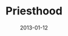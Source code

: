 ---
layout: message
category: message
series: "Saints & Scoundrels"
title: "Priesthood"
date: 2013-01-12
audio-description: "Brian Tome talks about priesthood."
audio: "http://www.crossroads.net/players/media/hq/saintsandscoundrels-02.mp3"
audio-title: "Priesthood"
audio-duration: "46&#58;00"
program-description: "Program"
program: "http://www.crossroads.net/players/media/hq/01_12-13_13Program_Lo.pdf"
program-title: "Priesthood"
video-description: "Brian Tome talks about priesthood."
video-title: "Priesthood"
video: "https://s3.amazonaws.com/crossroadsvideomessages/saintsandscoundrels-02.mp4"
---